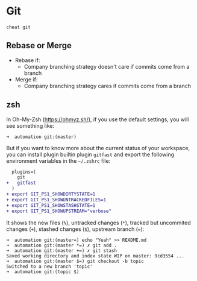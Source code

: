 # Git

```
cheat git
```

## Rebase or Merge

- Rebase if:
    - Company branching strategy doesn't care if commits come from a branch
- Merge if:
    - Company branching strategy cares if commits come from a branch

## zsh

In Oh-My-Zsh (https://ohmyz.sh/), if you use the default settings, you will see something like:

```
➜  automation git:(master)
```

But if you want to know more about the current status of your workspace, you can install plugin
builtin plugin `gitfast` and export the following environment variables in the `~/.zshrc` file:

```diff
  plugins=(
    git
+   gitfast
  )
+ export GIT_PS1_SHOWDIRTYSTATE=1
+ export GIT_PS1_SHOWUNTRACKEDFILES=1
+ export GIT_PS1_SHOWSTASHSTATE=1
+ export GIT_PS1_SHOWUPSTREAM="verbose"
```

It shows the new files (`%`), untracked changes (`*`), tracked but uncommited changes (`+`), stashed changes (`$`), upstream branch (`=`):

```
➜  automation git:(master=) echo "Yeah" >> README.md
➜  automation git:(master *=) ✗ git add .
➜  automation git:(master +=) ✗ git stash
Saved working directory and index state WIP on master: 9cd3554 ...
➜  automation git:(master $=) git checkout -b topic
Switched to a new branch 'topic'
➜  automation git:(topic $)
```
